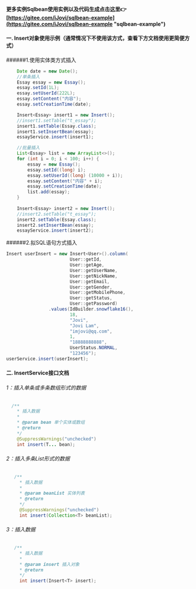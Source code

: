 #### 更多实例Sqlbean使用实例以及代码生成点击这里👉 [https://gitee.com/iJovi/sqlbean-example](https://gitee.com/iJovi/sqlbean-example "sqlbean-example")
#### 一. Insert对象使用示例（通常情况下不使用该方式，查看下方文档使用更简便方式）
######1.使用实体类方式插入
```java
    Date date = new Date();
    //单条插入
    Essay essay = new Essay();
    essay.setId(1L);
    essay.setUserId(222L);
    essay.setContent("内容");
    essay.setCreationTime(date);

    Insert<Essay> insert1 = new Insert();
	//insert1.setTable("t_essay");
    insert1.setTable(Essay.class);
    insert1.setInsertBean(essay);
    essayService.insert(insert1);

    //批量插入
    List<Essay> list = new ArrayList<>();
    for (int i = 0; i < 100; i++) {
        essay = new Essay();
        essay.setId((long) i);
        essay.setUserId((long) (10000 + i));
        essay.setContent("内容" + i);
        essay.setCreationTime(date);
        list.add(essay);
    }
	
    Insert<Essay> insert2 = new Insert();
	//insert2.setTable("t_essay");
    insert2.setTable(Essay.class);
    insert2.setInsertBean(essay);
    essayService.insert(insert2);
```
######2.拟SQL语句方式插入
```java
Insert userInsert = new Insert<User>().column(
                        User::getId,
                        User::getAge,
                        User::getUserName,
                        User::getNickName,
                        User::getEmail,
                        User::getGender,
                        User::getMobilePhone,
                        User::getStatus,
                        User::getPassword)
                .values(IdBuilder.snowflake16(),
                        18,
                        "Jovi",
                        "Jovi Lam",
                        "imjovi@qq.com",
                        1,
                        "18888888888",
                        UserStatus.NORMAL,
                        "123456");
userService.insert(userInsert);
```
#### 二. InsertService接口文档
###### 1：插入单条或多条数组形式的数据
```java
  /**
    * 插入数据
    *
    * @param bean 单个实体或数组
    * @return
    */
    @SuppressWarnings("unchecked")
    int insert(T... bean);
```
###### 2：插入多条List形式的数据
```java
   /**
     * 插入数据
     *
     * @param beanList 实体列表
     * @return
     */
     @SuppressWarnings("unchecked")
     int insert(Collection<T> beanList);
```
###### 3：插入数据
```java
   /**
     * 插入数据
     *
     * @param insert 插入对象
     * @return
     */
     int insert(Insert<T> insert);
```
